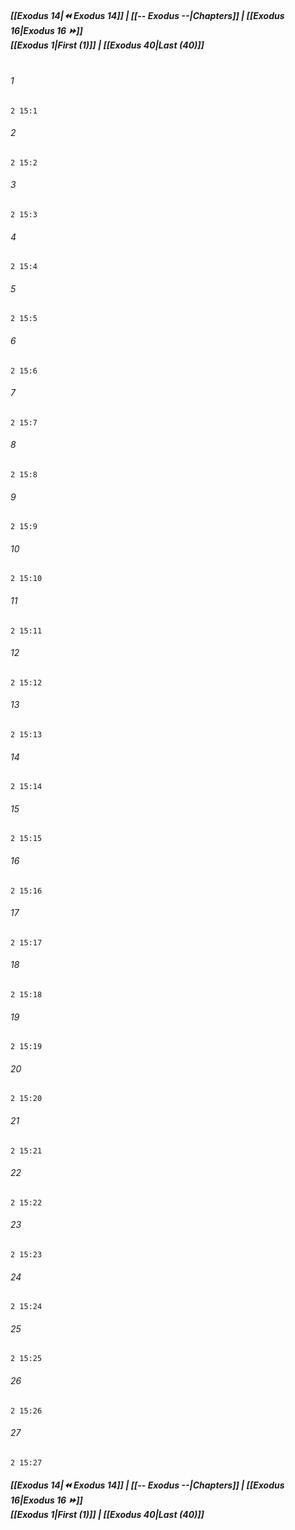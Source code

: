 
##### **[[Exodus 14|⏪ Exodus 14]] | [[-- Exodus --|Chapters]] | [[Exodus 16|Exodus 16 ⏩]]**<br>**[[Exodus 1|First (1)]] | [[Exodus 40|Last (40)]]**<br><br>

###### 1
``` verse
2 15:1
```
###### 2
``` verse
2 15:2
```
###### 3
``` verse
2 15:3
```
###### 4
``` verse
2 15:4
```
###### 5
``` verse
2 15:5
```
###### 6
``` verse
2 15:6
```
###### 7
``` verse
2 15:7
```
###### 8
``` verse
2 15:8
```
###### 9
``` verse
2 15:9
```
###### 10
``` verse
2 15:10
```
###### 11
``` verse
2 15:11
```
###### 12
``` verse
2 15:12
```
###### 13
``` verse
2 15:13
```
###### 14
``` verse
2 15:14
```
###### 15
``` verse
2 15:15
```
###### 16
``` verse
2 15:16
```
###### 17
``` verse
2 15:17
```
###### 18
``` verse
2 15:18
```
###### 19
``` verse
2 15:19
```
###### 20
``` verse
2 15:20
```
###### 21
``` verse
2 15:21
```
###### 22
``` verse
2 15:22
```
###### 23
``` verse
2 15:23
```
###### 24
``` verse
2 15:24
```
###### 25
``` verse
2 15:25
```
###### 26
``` verse
2 15:26
```
###### 27
``` verse
2 15:27
```

##### **[[Exodus 14|⏪ Exodus 14]] | [[-- Exodus --|Chapters]] | [[Exodus 16|Exodus 16 ⏩]]**<br>**[[Exodus 1|First (1)]] | [[Exodus 40|Last (40)]]**
